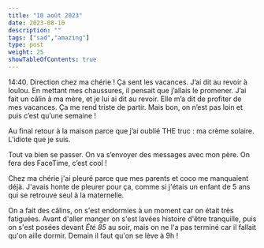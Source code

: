 ```yaml
---
title: "10 août 2023"
date: 2023-08-10
description: ""
tags: ["sad","amazing"]
type: post
weight: 25
showTableOfContents: true
---
```


14:40. Direction chez ma chérie ! Ça sent les vacances. J’ai dit au revoir à loulou. En mettant mes chaussures, il pensait que j’allais le promener. J’ai fait un câlin à ma mère, et je lui ai dit au revoir. Elle m’a dit de profiter de mes vacances. Ça me rend triste de partir. Mais bon, on n’est pas loin et puis c’est qu’une semaine !

Au final retour à la maison parce que j’ai oublié THE truc : ma crème solaire. L’idiote que je suis.

Tout va bien se passer. On va s’envoyer des messages avec mon père. On fera des FaceTime, c’est cool !

Chez ma chérie j'ai pleuré parce que mes parents et coco me manquaient déjà. J'avais honte de pleurer pour ça, comme si j'étais un enfant de 5 ans qui se retrouve seul à la maternelle.

On a fait des câlins, on s'est endormies à un moment car on était très fatiguées. Avant d'aller manger on s'est lavées histoire d'être tranquille, puis on s'est posées devant *Été 85* au soir, mais on ne l'a pas terminé car il fallait qu'on aille dormir. Demain il faut qu'on se lève à 9h !